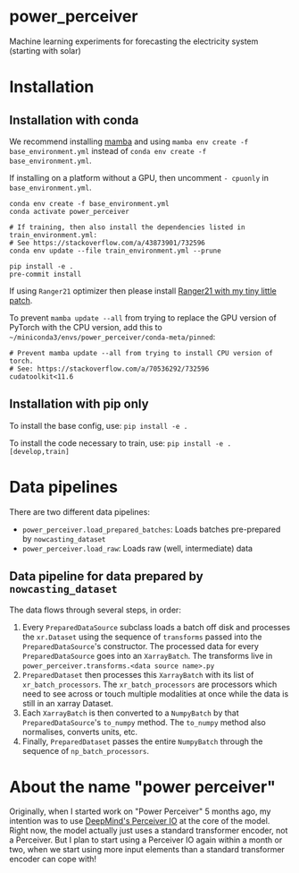 # power_perceiver
Machine learning experiments for forecasting the electricity system (starting with solar)


# Installation

## Installation with conda
We recommend installing [mamba](https://github.com/mamba-org/mamba) and using `mamba env create -f base_environment.yml` instead of `conda env create -f base_environment.yml`.

If installing on a platform without a GPU, then uncomment `- cpuonly` in `base_environment.yml`.

```shell
conda env create -f base_environment.yml
conda activate power_perceiver

# If training, then also install the dependencies listed in train_environment.yml:
# See https://stackoverflow.com/a/43873901/732596
conda env update --file train_environment.yml --prune

pip install -e .
pre-commit install
```

If using `Ranger21` optimizer then please install [Ranger21 with my tiny little patch](https://github.com/JackKelly/Ranger21/tree/patch-1).

To prevent `mamba update --all` from trying to replace the GPU version of PyTorch with the CPU version,
add this to `~/miniconda3/envs/power_perceiver/conda-meta/pinned`:

```
# Prevent mamba update --all from trying to install CPU version of torch.
# See: https://stackoverflow.com/a/70536292/732596
cudatoolkit<11.6
```

## Installation with pip only
To install the base config, use: `pip install -e .`

To install the code necessary to train, use: `pip install -e .[develop,train]`

# Data pipelines

There are two different data pipelines:

- `power_perceiver.load_prepared_batches`: Loads batches pre-prepared by `nowcasting_dataset`
- `power_perceiver.load_raw`: Loads raw (well, intermediate) data

## Data pipeline for data prepared by `nowcasting_dataset`

The data flows through several steps, in order:

1. Every `PreparedDataSource` subclass loads a batch off disk and processes the `xr.Dataset` using the sequence of `transforms` passed into the `PreparedDataSource`'s constructor. The processed data for every `PreparedDataSource` goes into an `XarrayBatch`. The transforms live in `power_perceiver.transforms.<data source name>.py`
2. `PreparedDataset` then processes this `XarrayBatch` with its list of `xr_batch_processors`. The `xr_batch_processors` are processors which need to see across or touch multiple modalities at once while the data is still in an xarray Dataset.
3. Each `XarrayBatch` is then converted to a `NumpyBatch` by that `PreparedDataSource`'s `to_numpy` method. The `to_numpy` method also normalises, converts units, etc.
4. Finally, `PreparedDataset` passes the entire `NumpyBatch` through the sequence of `np_batch_processors`.

# About the name "power perceiver"

Originally, when I started work on "Power Perceiver" 5 months ago, my intention was to use [DeepMind's Perceiver IO](https://www.deepmind.com/open-source/perceiver-io) at the core of the model. Right now, the model actually just uses a standard transformer encoder, not a Perceiver. But I plan to start using a Perceiver IO again within a month or two, when we start using more input elements than a standard transformer encoder can cope with!
